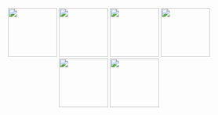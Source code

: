 <div id="header" align="center">
  <img src="https://upload.wikimedia.org/wikipedia/commons/c/c3/Python-logo-notext.svg" height="100"/>
  <img src="https://upload.wikimedia.org/wikipedia/commons/e/ed/Pandas_logo.svg" height="100"/>
  <img src="https://upload.wikimedia.org/wikipedia/commons/3/31/NumPy_logo_2020.svg" height="100"/>
  <img src="https://upload.wikimedia.org/wikipedia/commons/0/01/Created_with_Matplotlib-logo.svg" height="100"/>
  <img src="https://upload.wikimedia.org/wikipedia/commons/3/38/SQLite370.svg" height="100"/>
  <img src="https://upload.wikimedia.org/wikipedia/commons/0/05/Scikit_learn_logo_small.svg" height="100"/>
</div>
